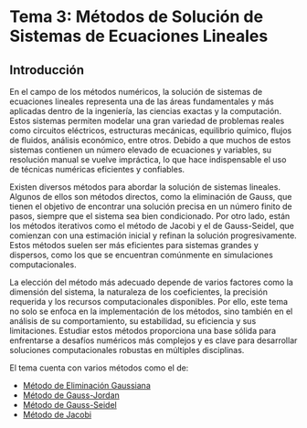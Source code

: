 # Tema 3: Métodos de Solución de Sistemas de Ecuaciones Lineales
## Introducción
En el campo de los métodos numéricos, la solución de sistemas de ecuaciones lineales representa una de las áreas fundamentales y más aplicadas dentro de la ingeniería, las ciencias exactas y la computación. Estos sistemas permiten modelar una gran variedad de problemas reales como circuitos eléctricos, estructuras mecánicas, equilibrio químico, flujos de fluidos, análisis económico, entre otros. Debido a que muchos de estos sistemas contienen un número elevado de ecuaciones y variables, su resolución manual se vuelve impráctica, lo que hace indispensable el uso de técnicas numéricas eficientes y confiables.

Existen diversos métodos para abordar la solución de sistemas lineales. Algunos de ellos son métodos directos, como la eliminación de Gauss, que tienen el objetivo de encontrar una solución precisa en un número finito de pasos, siempre que el sistema sea bien condicionado. Por otro lado, están los métodos iterativos como el método de Jacobi y el de Gauss-Seidel, que comienzan con una estimación inicial y refinan la solución progresivamente. Estos métodos suelen ser más eficientes para sistemas grandes y dispersos, como los que se encuentran comúnmente en simulaciones computacionales.

La elección del método más adecuado depende de varios factores como la dimensión del sistema, la naturaleza de los coeficientes, la precisión requerida y los recursos computacionales disponibles. Por ello, este tema no solo se enfoca en la implementación de los métodos, sino también en el análisis de su comportamiento, su estabilidad, su eficiencia y sus limitaciones. Estudiar estos métodos proporciona una base sólida para enfrentarse a desafíos numéricos más complejos y es clave para desarrollar soluciones computacionales robustas en múltiples disciplinas.

El tema cuenta con varios métodos como el de:
- [Método de Eliminación Gaussiana](https://github.com/Yayackie/Trabajos_Metodos-Numericos/blob/main/T3%20-%20M%C3%A9todos%20de%20Soluci%C3%B3n%20de%20Sistemas%20de%20Ecuaciones%20Lineales/M%C3%A9todo%20de%20Eliminaci%C3%B3n%20Gaussiana/Introducci%C3%B3n%20al%20M%C3%A9todo%20de%20Eliminaci%C3%B3n%20Gaussiana.md)
- [Método de Gauss-Jordan](https://github.com/Yayackie/Trabajos_Metodos-Numericos/blob/main/T3%20-%20M%C3%A9todos%20de%20Soluci%C3%B3n%20de%20Sistemas%20de%20Ecuaciones%20Lineales/M%C3%A9todo%20de%20Gauss-Jordan/Introducci%C3%B3n%20al%20M%C3%A9todo%20de%20Gauss-Jordan.md)
- [Método de Gauss-Seidel](https://github.com/Yayackie/Trabajos_Metodos-Numericos/tree/main/T3%20-%20M%C3%A9todos%20de%20Soluci%C3%B3n%20de%20Sistemas%20de%20Ecuaciones%20Lineales/M%C3%A9todo%20de%20Gauss-Seidel)
- [Método de Jacobi](https://github.com/Yayackie/Trabajos_Metodos-Numericos/blob/main/T3%20-%20M%C3%A9todos%20de%20Soluci%C3%B3n%20de%20Sistemas%20de%20Ecuaciones%20Lineales/M%C3%A9todo%20de%20Jacobi/Introducci%C3%B3n%20al%20M%C3%A9todo%20de%20Jacobi.md)

